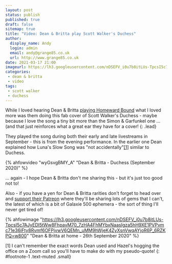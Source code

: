 ```yaml
---
layout: post
status: publish
published: true
draft: false
sitemap: true
title: "Video: Dean & Britta play Scott Walker's Duchess"
author:
  display_name: Andy
  login: admin
  email: andy@grange85.co.uk
  url: http://www.grange85.co.uk
date: 2021-03-17 21:00
imageurl: https://lh3.googleusercontent.com/nDSEFV_i0u7b8itLUs-TpcsI5c7AJyEDl5tWw8FhpavM70_7zHA4FhMYbxNaasIgza5hH9XE1PVPvmc71e36iFty8Rvmf6OFPjvwV6QEMn_uMM9hWjeK4ZyXsnVwqAYjoR6P_6RZKPQ=w2400
categories:	
 - dean & britta
 - video
tags:
 - scott walker
 - duchess
---
```


While I loved hearing Dean & Britta [playing Homeward Bound](/2021/03/03/video-dean-britta-homeward-bound-from-home/) what I loved more was them doing this fab cover of Scott Walker's Duchess - maybe because I love the song a tiny bit more than the Simon & Garfunkel one ... (and that just reinforces what a great ear they have for a cover!
{: .lead}

They played the song during both their early and late livestreams in September - this is from the evening performance. In the earlier one Dean explained how Luna's Slow Song was "not accidentally"[[1]](#footnote-1) similar to Duchess.

{% ahfowvideo "wyGsvgBMY_A" "Dean & Britta - Duchess (September 2020)" %}

<!--more-->

... again - I hope Dean & Britta don't me sharing this - but it's just too good not to!

Also - if you have a yen for Dean & Britta rarities don't forget to head over and [support their Patreon](https://www.patreon.com/deanandbritta/) where they'll be sharing lots of gems that I can't, the latest of which is a bit of Galaxie 500 ephemera - the sort of thing I'll never get tired of!

{% ahfowimage "https://lh3.googleusercontent.com/nDSEFV_i0u7b8itLUs-TpcsI5c7AJyEDl5tWw8FhpavM70_7zHA4FhMYbxNaasIgza5hH9XE1PVPvmc71e36iFty8Rvmf6OFPjvwV6QEMn_uMM9hWjeK4ZyXsnVwqAYjoR6P_6RZKPQ=w800" "Dean & Britta at home - 26th September 2020" %}

[1] I can't remember the exact words Dean used and Hazel's hogging the office on a Zoom call so you'll have to make do with my pseudo-quote!
{: #footnote-1 .text-muted .small}